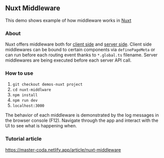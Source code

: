 ## Nuxt Middleware
This demo shows example of how middleware works in [Nuxt](https://nuxt.com/)

### About
Nuxt offers middleware both for [client side](https://nuxt.com/docs/guide/directory-structure/middleware) and [server side](https://nuxt.com/docs/guide/directory-structure/server#server-middleware). Client side middlewares can be bound to certain components via `definePageMeta` or can run before each routing event thanks to `*.global.ts` filename. Server middlewares are being executed before each server API call.

### How to use
1. `git checkout demos-nuxt project`
2. `cd nuxt-middlware`
3. `npm install`
4. `npm run dev` 
5. `localhost:3000` 

The behavior of each middleware is demonstrated by the log messages in the browser console (F12). Navigate through the app and interact with the UI to see what is happening when.

### Tutorial article
https://master-coda.netlify.app/article/nuxt-middleware
